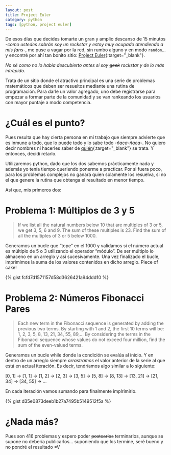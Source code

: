 ```yaml
---
layout: post
title: Project Euler
category: python
tags: [python, project euler]
---
```


De esos días que decides tomarte un gran y amplio descanso de 15 minutos *-como ustedes sabrán soy un rockstar y estoy muy ocupado atendiendo a mis fans-*, me puse a vagar por la red, sin rumbo alguno y en modo `random`... y encontré por ahí tan bonito sitio: [Project Euler](https://projecteuler.net/){:target="_blank"}.

*No sé como no lo había descubierto antes si soy <del>geek</del> rockstar y de lo más intrépido.*

Trata de un sitio donde el atractivo principal es una serie de problemas matemáticos que deben ser resueltos mediante una rutina de programación. Para darle un valor agregado, uno debe registrarse para empezar a formar parte de la comunidad y se van rankeando los usuarios con mayor puntaje a modo competencia.

# ¿Cuál es el punto?
Pues resulta que hay cierta persona en mi trabajo que siempre advierte que es inmune a todo, que lo puede todo y lo sabe todo *-ñaca-ñaca-*. No quiero decir nombres ni hacerles saber de [quién](https://twitter.com/Memo_Pita){:target="_blank"} se trata. Y entonces, decidí retarlo.

Utilizaremos python, dado que los dos sabemos prácticamente nada y además yo tenía tiempo queriendo ponerme a practicar. Por si fuera poco, para los problemas complejos no ganará quien solamente los resuelva, si no el que genere la rutina que obtenga el resultado en menor tiempo.

Así que, mis primeros dos:

# Problema 1: Múltiplos de 3 y 5

> If we list all the natural numbers below 10 that are multiples of 3 or 5, we get 3, 5, 6 and 9. The sum of these multiples is 23. Find the sum of all the multiples of 3 or 5 below 1000.

Generamos un bucle que “tope” en el 1000 y validamos si el número actual es múltiplo de 5 o 3 utilizando el operador “módulo”. De ser múltiplo lo almaceno en un arreglo y así sucesivamente. Una vez finalizado el bucle, imprimimos la suma de los valores contenidos en dicho arreglo. Piece of cake!

{% gist fcfd7d1571157d58d3626421a94ddd10 %}

# Problema 2: Números Fibonacci Pares

> Each new term in the Fibonacci sequence is generated by adding the previous two terms. By starting with 1 and 2, the first 10 terms will be: 1, 2, 3, 5, 8, 13, 21, 34, 55, 89,... By considering the terms in the Fibonacci sequence whose values do not exceed four million, find the sum of the even-valued terms.

Generamos un bucle while donde la condición se evalúa al inicio. Y en dentro de un arreglo siempre *arrastramos* el valor anterior de la serie al que está en actual iteración. Es decir, tendríamos algo similar a lo siguiente:

[0, 1] -> [1, 1] -> [1, 2] -> [2, 3] -> [3, 5] -> [5, 8] -> [8, 13] -> [13, 21] -> [21, 34] -> [34, 55] -> ...

En cada iteración vamos sumando para finalmente implrimirlo.

{% gist d35e0873deeb1b27a7495b5149512f5a %}

# ¿Nada más?
Pues son 416 problemas y espero poder <del>postearlos</del> terminarlos, aunque se supone no debería publicarlos... suponiendo que los termine, seré bueno y no pondré el resultado =V
